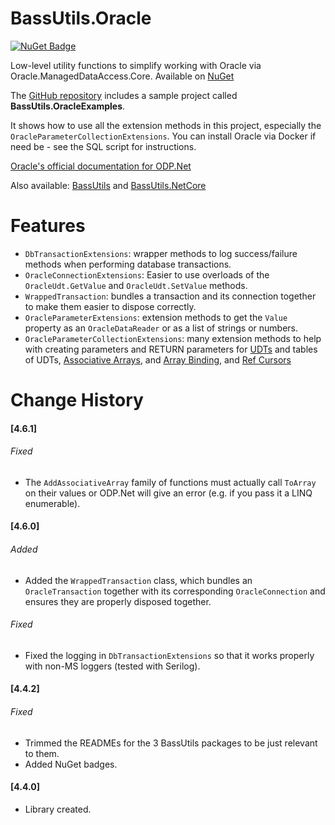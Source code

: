 ﻿# BassUtils.Oracle
[![NuGet Badge](https://buildstats.info/nuget/bassutils.oracle)](https://www.nuget.org/packages/BassUtils.Oracle/)

Low-level utility functions to simplify working with Oracle via
Oracle.ManagedDataAccess.Core.
Available on [NuGet](https://www.nuget.org/packages/BassUtils.Oracle)

The [GitHub repository](https://www.github.com/PhilipDaniels/BassUtils)
includes a sample project called **BassUtils.OracleExamples**.

It shows how to use all the extension methods in this project, especially
the `OracleParameterCollectionExtensions`. You can install Oracle via Docker
if need be - see the SQL script for instructions.

[Oracle's official documentation for ODP.Net](https://docs.oracle.com/en/database/oracle/oracle-data-access-components/19.3.2/odpnt/features.html#GUID-FF58E75D-B5D1-4327-B65E-CE263E3A5C6C)

Also available: [BassUtils](https://www.nuget.org/packages/BassUtils)
and [BassUtils.NetCore](https://www.nuget.org/packages/BassUtils.NetCore)

# Features

* `DbTransactionExtensions`: wrapper methods to log success/failure methods
  when performing database transactions.
* `OracleConnectionExtensions`: Easier to use overloads of the `OracleUdt.GetValue`
  and `OracleUdt.SetValue` methods.
* `WrappedTransaction`: bundles a transaction and its connection together to
  make them easier to dispose correctly.
* `OracleParameterExtensions`: extension methods to get the `Value` property as
  an `OracleDataReader` or as a list of strings or numbers.
* `OracleParameterCollectionExtensions`: many extension methods to help with creating
  parameters and RETURN parameters for [UDTs](https://docs.oracle.com/en/database/oracle/oracle-data-access-components/19.3.2/odpnt/featUDTs.html#GUID-7913CDD0-CB22-4257-828F-FBCCA3FE9126)
  and tables of UDTs,
  [Associative Arrays](https://docs.oracle.com/en/database/oracle/oracle-data-access-components/19.3.2/odpnt/featOraCommand.html#GUID-05A6D391-E77F-41AF-83A2-FE86A3D98872),
  and [Array Binding](https://docs.oracle.com/en/database/oracle/oracle-data-access-components/19.3.2/odpnt/featOraCommand.html#GUID-FACB870D-6F8B-46EA-95EA-65C6C6536B9E),
  and [Ref Cursors](https://docs.oracle.com/en/database/oracle/oracle-data-access-components/19.3.2/odpnt/featRefCursor.html#GUID-4215DACA-977E-473F-AF4E-764841A476D7)


# Change History

#### [4.6.1]
###### Fixed
- The `AddAssociativeArray` family of functions must actually call `ToArray`
  on their values or ODP.Net will give an error (e.g. if you pass it a LINQ
  enumerable).

#### [4.6.0]
###### Added
- Added the `WrappedTransaction` class, which bundles an `OracleTransaction` together
  with its corresponding `OracleConnection` and ensures they are properly disposed together.
###### Fixed
- Fixed the logging in `DbTransactionExtensions` so that it works properly with
  non-MS loggers (tested with Serilog).

#### [4.4.2]
###### Fixed
- Trimmed the READMEs for the 3 BassUtils packages to be just relevant to them.
- Added NuGet badges.

#### [4.4.0]
- Library created.
